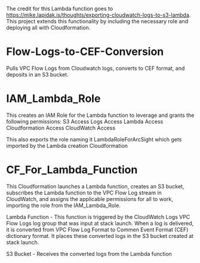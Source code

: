 The credit for this Lambda function goes to https://mike.lapidak.is/thoughts/exporting-cloudwatch-logs-to-s3-lambda. This project extends this functionality by including the necessary role and deploying all with Cloudformation.

# Flow-Logs-to-CEF-Conversion
Pulls VPC Flow Logs from Cloudwatch logs, converts to CEF format, and deposits in an S3 bucket.

# IAM_Lambda_Role
This creates an IAM Role for the Lambda function to leverage and grants the following permissions:
S3 Access
Logs Access
Lambda Access
Cloudformation Access
CloudWatch Access

This also exports the role naming it LambdaRoleForArcSight which gets imported by the Lambda creation Cloudformation

# CF_For_Lambda_Function
This Cloudformation launches a Lambda function, creates an S3 bucket, subscribes the Lambda function to the VPC Flow Log stream in CloudWatch, and assigns the applicable permissions for all to work, importing the role from the IAM_Lambda_Role. 

Lambda Function - This function is triggered by the CloudWatch Logs VPC Flow Logs log group that was input at stack launch. When a log is delivered, it is converted from VPC Flow Log Format to Commen Event Format (CEF) dictionary format. It places these converted logs in the S3 bucket created at stack launch. 

S3 Bucket - Receives the converted logs from the Lambda function

